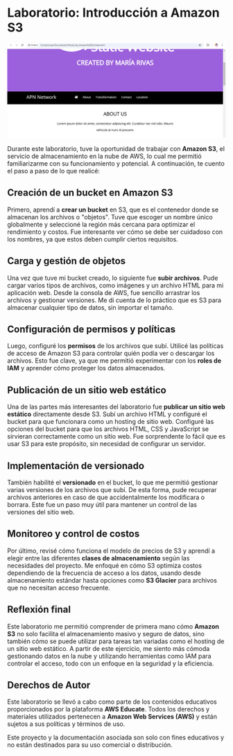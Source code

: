 # Laboratorio: Introducción a Amazon S3

![Aplicación Web en Amazon S3](app_s3_demo.png)



Durante este laboratorio, tuve la oportunidad de trabajar con **Amazon S3**, el servicio de almacenamiento en la nube de AWS, lo cual me permitió familiarizarme con su funcionamiento y potencial. A continuación, te cuento el paso a paso de lo que realicé:

## Creación de un bucket en Amazon S3
Primero, aprendí a **crear un bucket** en S3, que es el contenedor donde se almacenan los archivos o "objetos". Tuve que escoger un nombre único globalmente y seleccioné la región más cercana para optimizar el rendimiento y costos. Fue interesante ver cómo se debe ser cuidadoso con los nombres, ya que estos deben cumplir ciertos requisitos.

## Carga y gestión de objetos
Una vez que tuve mi bucket creado, lo siguiente fue **subir archivos**. Pude cargar varios tipos de archivos, como imágenes y un archivo HTML para mi aplicación web. Desde la consola de AWS, fue sencillo arrastrar los archivos y gestionar versiones. Me di cuenta de lo práctico que es S3 para almacenar cualquier tipo de datos, sin importar el tamaño.

## Configuración de permisos y políticas
Luego, configuré los **permisos** de los archivos que subí. Utilicé las políticas de acceso de Amazon S3 para controlar quién podía ver o descargar los archivos. Esto fue clave, ya que me permitió experimentar con los **roles de IAM** y aprender cómo proteger los datos almacenados.

## Publicación de un sitio web estático
Una de las partes más interesantes del laboratorio fue **publicar un sitio web estático** directamente desde S3. Subí un archivo HTML y configuré el bucket para que funcionara como un hosting de sitio web. Configuré las opciones del bucket para que los archivos HTML, CSS y JavaScript se sirvieran correctamente como un sitio web. Fue sorprendente lo fácil que es usar S3 para este propósito, sin necesidad de configurar un servidor.

## Implementación de versionado
También habilité el **versionado** en el bucket, lo que me permitió gestionar varias versiones de los archivos que subí. De esta forma, pude recuperar archivos anteriores en caso de que accidentalmente los modificara o borrara. Este fue un paso muy útil para mantener un control de las versiones del sitio web.

## Monitoreo y control de costos
Por último, revisé cómo funciona el modelo de precios de S3 y aprendí a elegir entre las diferentes **clases de almacenamiento** según las necesidades del proyecto. Me enfoqué en cómo S3 optimiza costos dependiendo de la frecuencia de acceso a los datos, usando desde almacenamiento estándar hasta opciones como **S3 Glacier** para archivos que no necesitan acceso frecuente.

## Reflexión final
Este laboratorio me permitió comprender de primera mano cómo **Amazon S3** no solo facilita el almacenamiento masivo y seguro de datos, sino también cómo se puede utilizar para tareas tan variadas como el hosting de un sitio web estático. A partir de este ejercicio, me siento más cómoda gestionando datos en la nube y utilizando herramientas como IAM para controlar el acceso, todo con un enfoque en la seguridad y la eficiencia.


## Derechos de Autor

Este laboratorio se llevó a cabo como parte de los contenidos educativos proporcionados por la plataforma **AWS Educate**. Todos los derechos y materiales utilizados pertenecen a **Amazon Web Services (AWS)** y están sujetos a sus políticas y términos de uso.

Este proyecto y la documentación asociada son solo con fines educativos y no están destinados para su uso comercial o distribución.

